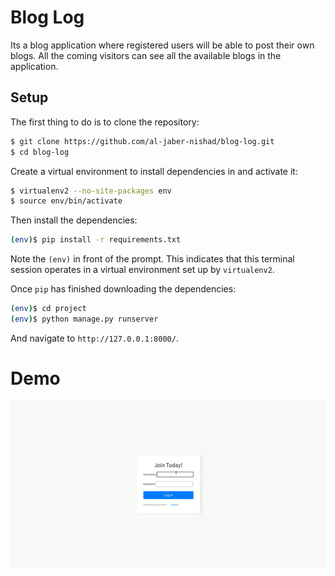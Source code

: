 
# Blog Log

Its a blog application where registered users will be able to post their own blogs. All the coming visitors can see all the available blogs in the application.


## Setup

The first thing to do is to clone the repository:

```sh
$ git clone https://github.com/al-jaber-nishad/blog-log.git
$ cd blog-log
```

Create a virtual environment to install dependencies in and activate it:

```sh
$ virtualenv2 --no-site-packages env
$ source env/bin/activate
```

Then install the dependencies:

```sh
(env)$ pip install -r requirements.txt
```
Note the `(env)` in front of the prompt. This indicates that this terminal
session operates in a virtual environment set up by `virtualenv2`.

Once `pip` has finished downloading the dependencies:
```sh
(env)$ cd project
(env)$ python manage.py runserver
```
And navigate to `http://127.0.0.1:8000/`.

# Demo

![](https://github.com/al-jaber-nishad/blog-log/blob/main/demo.gif?raw=true)

